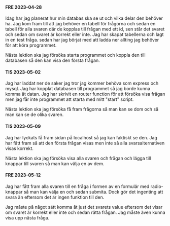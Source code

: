 #### FRE 2023-04-28
Idag har jag planerat hur min databas ska se ut och vilka delar den behöver ha. 
Jag kom fram till att jag behöver en tabell för frågorna och sedan en tabell för alla svaren
där de kopplas till frågan med ett id, sen står det svaret och sedan om svaret är korrekt eller inte.
Jag har skapat tabellerna och lagt in en test fråga. sedan har jag börjat med att ladda ner allting jag
behöver för att köra programmet. 

Nästa lektion ska jag försöka starta programmet och koppla den till databasen så den kan visa den första frågan.






#### TIS 2023-05-02
Jag har laddat ner de saker jag tror jag kommer behöva som express och mysql. 
Jag har kopplat databasen till programmet så jag borde kunna komma åt datan.
Jag har skrivit en router function för att försöka visa frågan men jag får inte programmet att starta med mitt "start" script.

Nästa lektion ska jag försöka få fram frågorna så man kan se dom och så man kan se de olika svaren.








#### TIS 2023-05-09
Jag har lyckats få fram sidan på localhost så jag kan faktiskt se den.
Jag har fått fram så att den första frågan visas men inte så alla svarsalternativen visas korrekt.


Nästa lektion ska jag försöka visa alla svaren och frågan och lägga till knappar till svaren så man kan välja en av dem.




#### FRE 2023-05-12
Jag har fått fram alla svaren till en fråga i formen av en formulär med radio-knappar så man kan välja en och sedan submita.
Dock gör det ingenting att svara än eftersom det är ingen funktion till den. 

Jag måste på något sätt komma åt just det svarets value eftersom det visar om svaret är korrekt eller inte och sedan rätta frågan.
Jag måste även kunna visa upp nästa fråga.